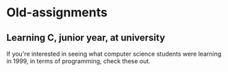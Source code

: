 # Old-assignments
## Learning C, junior year, at university

If you're interested in seeing what computer science students were learning in 1999, in terms of programming, check these out. 

